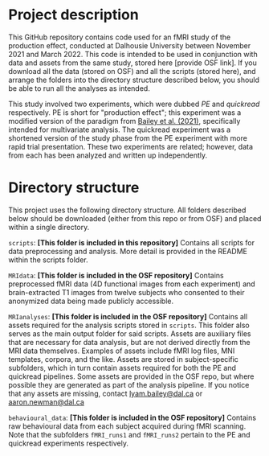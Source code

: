 # Project description
This GitHub repository contains code used for an fMRI study of the production effect, conducted at Dalhousie University between November 2021 and March 2022. This code is intended to be used in conjunction with data and assets from the same study, stored here [provide OSF link]. If you download all the data (stored on OSF) and all the scripts (stored here), and arrange the folders into the directory structure described below, you should be able to run all the analyses as intended.

This study involved two experiments, which were dubbed _PE_ and _quickread_ respectively. PE is short for "production effect"; this experiment was a modified version of the paradigm from [Bailey et al. (2021)][1], specifically intended for multivariate analysis. The quickread experiment was a shortened version of the study phase from the PE experiment with more rapid trial presentation. These two experiments are related; however, data from each has been analyzed and written up independently. 

# Directory structure
This project uses the following directory structure. All folders described below should be downloaded (either from this repo or from OSF) and placed within a single directory.

`scripts`: **[This folder is included in this repository]** Contains all scripts for data preprocessing and analysis. More detail is provided in the README within the scripts folder. 

`MRIdata`: **[This folder is included in the OSF repository]** Contains preprocessed fMRI data (4D functional images from each experiment) and brain-extracted T1 images from twelve subjects who consented to their anonymized data being made publicly accessible. 

`MRIanalyses`: **[This folder is included in the OSF repository]** Contains all assets required for the analysis scripts stored in `scripts`. This folder also serves as the main output folder for said scripts. Assets are auxiliary files that are necessary for data analysis, but are not derived directly from the MRI data themselves. Examples of assets include fMRI log files, MNI templates, corpora, and the like. Assets are stored in subject-specific subfolders, which in turn contain assets required for both the PE and quickread pipelines. Some assets are provided in the OSF repo, but where possible they are generated as part of the analysis pipeline. If you notice that any assets are missing, contact lyam.bailey@dal.ca or aaron.newman@dal.ca

`behavioural_data`: **[This folder is included in the OSF repository]** Contains raw behavioural data from each subject acquired during fMRI scanning. Note that the subfolders `fMRI_runs1` and `fMRI_runs2` pertain to the PE and quickread experiments respectively. 

[1]: https://doi.org/10.1016/j.bandc.2021.105757
